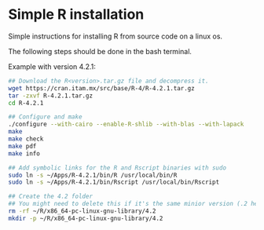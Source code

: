# Simple R installation

Simple instructions for installing R from source code on a linux os.

The following steps should be done in the bash terminal.

Example with version 4.2.1:

```bash
## Download the R<version>.tar.gz file and decompress it.
wget https://cran.itam.mx/src/base/R-4/R-4.2.1.tar.gz
tar -zxvf R-4.2.1.tar.gz
cd R-4.2.1

## Configure and make
./configure --with-cairo --enable-R-shlib --with-blas --with-lapack
make
make check
make pdf
make info

## Add symbolic links for the R and Rscript binaries with sudo
sudo ln -s ~/Apps/R-4.2.1/bin/R /usr/local/bin/R 
sudo ln -s ~/Apps/R-4.2.1/bin/Rscript /usr/local/bin/Rscript

## Create the 4.2 folder
## You might need to delete this if it's the same minior version (.2 here)
rm -rf ~/R/x86_64-pc-linux-gnu-library/4.2
mkdir -p ~/R/x86_64-pc-linux-gnu-library/4.2
```

